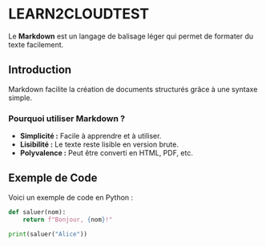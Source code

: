 # LEARN2CLOUDTEST

Le **Markdown** est un langage de balisage léger qui permet de formater du texte facilement.

## Introduction

Markdown facilite la création de documents structurés grâce à une syntaxe simple.

### Pourquoi utiliser Markdown ?

- **Simplicité :** Facile à apprendre et à utiliser.
- **Lisibilité :** Le texte reste lisible en version brute.
- **Polyvalence :** Peut être converti en HTML, PDF, etc.

## Exemple de Code

Voici un exemple de code en Python :

```python
def saluer(nom):
    return f"Bonjour, {nom}!"

print(saluer("Alice"))